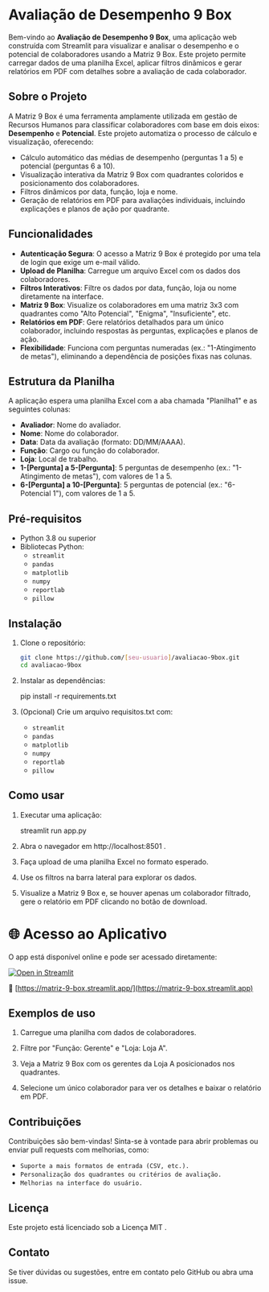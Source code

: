# Avaliação de Desempenho 9 Box

Bem-vindo ao **Avaliação de Desempenho 9 Box**, uma aplicação web construída com Streamlit para visualizar e analisar o desempenho e o potencial de colaboradores usando a Matriz 9 Box. Este projeto permite carregar dados de uma planilha Excel, aplicar filtros dinâmicos e gerar relatórios em PDF com detalhes sobre a avaliação de cada colaborador.

## Sobre o Projeto

A Matriz 9 Box é uma ferramenta amplamente utilizada em gestão de Recursos Humanos para classificar colaboradores com base em dois eixos: **Desempenho** e **Potencial**. Este projeto automatiza o processo de cálculo e visualização, oferecendo:

- Cálculo automático das médias de desempenho (perguntas 1 a 5) e potencial (perguntas 6 a 10).
- Visualização interativa da Matriz 9 Box com quadrantes coloridos e posicionamento dos colaboradores.
- Filtros dinâmicos por data, função, loja e nome.
- Geração de relatórios em PDF para avaliações individuais, incluindo explicações e planos de ação por quadrante.

## Funcionalidades

- **Autenticação Segura**: O acesso a Matriz 9 Box é protegido por uma tela de login que exige um e-mail válido.
- **Upload de Planilha**: Carregue um arquivo Excel com os dados dos colaboradores.
- **Filtros Interativos**: Filtre os dados por data, função, loja ou nome diretamente na interface.
- **Matriz 9 Box**: Visualize os colaboradores em uma matriz 3x3 com quadrantes como "Alto Potencial", "Enigma", "Insuficiente", etc.
- **Relatórios em PDF**: Gere relatórios detalhados para um único colaborador, incluindo respostas às perguntas, explicações e planos de ação.
- **Flexibilidade**: Funciona com perguntas numeradas (ex.: "1-Atingimento de metas"), eliminando a dependência de posições fixas nas colunas.

## Estrutura da Planilha

A aplicação espera uma planilha Excel com a aba chamada "Planilha1" e as seguintes colunas:

- **Avaliador**: Nome do avaliador.
- **Nome**: Nome do colaborador.
- **Data**: Data da avaliação (formato: DD/MM/AAAA).
- **Função**: Cargo ou função do colaborador.
- **Loja**: Local de trabalho.
- **1-[Pergunta] a 5-[Pergunta]**: 5 perguntas de desempenho (ex.: "1-Atingimento de metas"), com valores de 1 a 5.
- **6-[Pergunta] a 10-[Pergunta]**: 5 perguntas de potencial (ex.: "6-Potencial 1"), com valores de 1 a 5.

## Pré-requisitos

- Python 3.8 ou superior
- Bibliotecas Python:
  - `streamlit`
  - `pandas`
  - `matplotlib`
  - `numpy`
  - `reportlab`
  - `pillow`

## Instalação

1. Clone o repositório:

   ```bash
   git clone https://github.com/[seu-usuario]/avaliacao-9box.git
   cd avaliacao-9box

2. Instalar as dependências:

   pip install -r requirements.txt

3. (Opcional) Crie um arquivo requisitos.txt com:

   - `streamlit`
   - `pandas`
   - `matplotlib`
   - `numpy`
   - `reportlab`
   - `pillow`
        
## Como usar

1. Executar uma aplicação:

   streamlit run app.py

2. Abra o navegador em http://localhost:8501 .

3. Faça upload de uma planilha Excel no formato esperado.

4. Use os filtros na barra lateral para explorar os dados.

5. Visualize a Matriz 9 Box e, se houver apenas um colaborador filtrado, gere o relatório em PDF clicando no botão de download.

# 🌐 Acesso ao Aplicativo

O app está disponível online e pode ser acessado diretamente:

[![Open in Streamlit](https://static.streamlit.io/badges/streamlit_badge_black_white.svg)](https://matriz-9-box.streamlit.app)

🔗 [https://matriz-9-box.streamlit.app/](https://matriz-9-box.streamlit.app)

## Exemplos de uso

1. Carregue uma planilha com dados de colaboradores.

2. Filtre por "Função: Gerente" e "Loja: Loja A".

3. Veja a Matriz 9 Box com os gerentes da Loja A posicionados nos quadrantes.

4. Selecione um único colaborador para ver os detalhes e baixar o relatório em PDF.

## Contribuições

Contribuições são bem-vindas! Sinta-se à vontade para abrir problemas ou enviar pull requests com melhorias, como:

- `Suporte a mais formatos de entrada (CSV, etc.).`
- `Personalização dos quadrantes ou critérios de avaliação.`
- `Melhorias na interface do usuário.`

## Licença

Este projeto está licenciado sob a Licença MIT .

## Contato

Se tiver dúvidas ou sugestões, entre em contato pelo GitHub ou abra uma issue.




   
